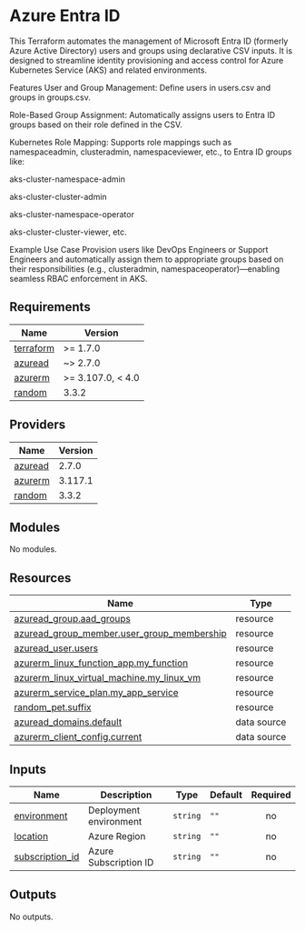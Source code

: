 # Azure Entra ID
This Terraform automates the management of Microsoft Entra ID (formerly Azure Active Directory) users and groups using declarative CSV inputs. It is designed to streamline identity provisioning and access control for Azure Kubernetes Service (AKS) and related environments.

Features
User and Group Management: Define users in users.csv and groups in groups.csv.

Role-Based Group Assignment: Automatically assigns users to Entra ID groups based on their role defined in the CSV.

Kubernetes Role Mapping: Supports role mappings such as namespaceadmin, clusteradmin, namespaceviewer, etc., to Entra ID groups like:

aks-cluster-namespace-admin

aks-cluster-cluster-admin

aks-cluster-namespace-operator

aks-cluster-cluster-viewer, etc.

Example Use Case
Provision users like DevOps Engineers or Support Engineers and automatically assign them to appropriate groups based on their responsibilities (e.g., clusteradmin, namespaceoperator)—enabling seamless RBAC enforcement in AKS.

<!-- BEGINNING OF PRE-COMMIT-TERRAFORM DOCS HOOK -->
## Requirements

| Name | Version |
|------|---------|
| <a name="requirement_terraform"></a> [terraform](#requirement\_terraform) | >= 1.7.0 |
| <a name="requirement_azuread"></a> [azuread](#requirement\_azuread) | ~> 2.7.0 |
| <a name="requirement_azurerm"></a> [azurerm](#requirement\_azurerm) | >= 3.107.0, < 4.0 |
| <a name="requirement_random"></a> [random](#requirement\_random) | 3.3.2 |

## Providers

| Name | Version |
|------|---------|
| <a name="provider_azuread"></a> [azuread](#provider\_azuread) | 2.7.0 |
| <a name="provider_azurerm"></a> [azurerm](#provider\_azurerm) | 3.117.1 |
| <a name="provider_random"></a> [random](#provider\_random) | 3.3.2 |

## Modules

No modules.

## Resources

| Name | Type |
|------|------|
| [azuread_group.aad_groups](https://registry.terraform.io/providers/hashicorp/azuread/latest/docs/resources/group) | resource |
| [azuread_group_member.user_group_membership](https://registry.terraform.io/providers/hashicorp/azuread/latest/docs/resources/group_member) | resource |
| [azuread_user.users](https://registry.terraform.io/providers/hashicorp/azuread/latest/docs/resources/user) | resource |
| [azurerm_linux_function_app.my_function](https://registry.terraform.io/providers/hashicorp/azurerm/latest/docs/resources/linux_function_app) | resource |
| [azurerm_linux_virtual_machine.my_linux_vm](https://registry.terraform.io/providers/hashicorp/azurerm/latest/docs/resources/linux_virtual_machine) | resource |
| [azurerm_service_plan.my_app_service](https://registry.terraform.io/providers/hashicorp/azurerm/latest/docs/resources/service_plan) | resource |
| [random_pet.suffix](https://registry.terraform.io/providers/hashicorp/random/3.3.2/docs/resources/pet) | resource |
| [azuread_domains.default](https://registry.terraform.io/providers/hashicorp/azuread/latest/docs/data-sources/domains) | data source |
| [azurerm_client_config.current](https://registry.terraform.io/providers/hashicorp/azurerm/latest/docs/data-sources/client_config) | data source |

## Inputs

| Name | Description | Type | Default | Required |
|------|-------------|------|---------|:--------:|
| <a name="input_environment"></a> [environment](#input\_environment) | Deployment environment | `string` | `""` | no |
| <a name="input_location"></a> [location](#input\_location) | Azure Region | `string` | `""` | no |
| <a name="input_subscription_id"></a> [subscription\_id](#input\_subscription\_id) | Azure Subscription ID | `string` | `""` | no |

## Outputs

No outputs.
<!-- END OF PRE-COMMIT-TERRAFORM DOCS HOOK -->

